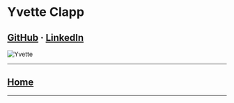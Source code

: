 # Yvette Clapp

## [GitHub](https://github.com/ymclapp) &middot; [LinkedIn](https://www.linkedin.com/in/yvetteclapp/)

![Yvette](/team/Yvette.jpeg)

---

## [Home](/README.md)

---
